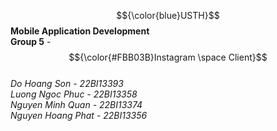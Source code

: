 $${\color{blue}USTH}$$ **Mobile Application Development**  
**Group 5** - $${\color{#FBB03B}Instagram \space Client}$$  
*Do Hoang Son - 22BI13393*  
*Luong Ngoc Phuc - 22BI13358*  
*Nguyen Minh Quan - 22BI13374*  
*Nguyen Hoang Phat - 22BI13356*
